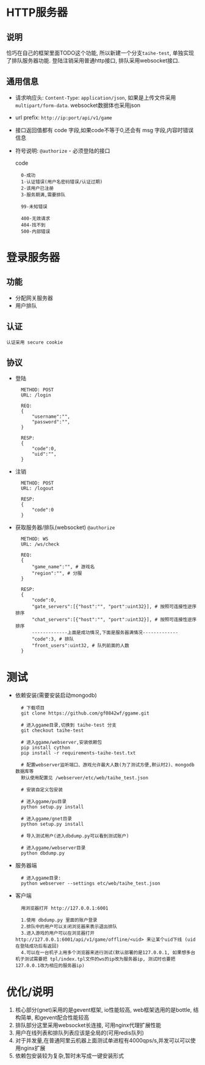 # HTTP服务器

说明
--
恰巧在自己的框架里面TODO这个功能, 所以新建一个分支`taihe-test`, 单独实现了排队服务器功能. 登陆注销采用普通http接口, 排队采用websocket接口.


通用信息
--
- 请求响应头: `Content-Type`: `application/json`, 如果是上传文件采用 `multipart/form-data`. websocket数据体也采用json
- url prefix: `http://ip:port/api/v1/game`
- 接口返回值都有 code 字段,如果code不等于0,还会有 msg 字段,内容时错误信息
- 符号说明: `@authorize` - 必须登陆的接口

	code

		0-成功
		1-认证错误(用户名密码错误/认证过期)
		2-该用户已注册
        3-服务期满,需要排队
		
		99-未知错误
		
		400-无效请求
		404-找不到
		500-内部错误

登录服务器
==

功能
--
- 分配网关服务器
- 用户排队

认证
--

	认证采用 secure cookie

协议
--

- 登陆  

		METHOD: POST
		URL: /login

		REQ:
		{
			"username":"",
			"password":"",
		}
		
		RESP:
		{
			"code":0,
			"uid":"",
		}

- 注销  

		METHOD: POST
		URL: /logout

		RESP:
		{
			"code":0
		}

- 获取服务器/排队(websocket) `@authorize`

		METHOD: WS
		URL: /ws/check
	
		REQ:
		{
			"game_name":"", # 游戏名
			"region":"", # 分服
		}
	
		RESP:
	    {
	        "code":0,
	        "gate_servers":[{"host":"", "port":uint32}], # 按照可连接性逆序排序
			"chat_servers":[{"host":"", "port":uint32}], # 按照可连接性逆序排序
			-------------上面是成功情况,下面是服务器满情况-------------
			"code":3, # 排队
            "front_users":uint32, # 队列前面的人数
	    }




测试
==

- 依赖安装(需要安装启动mongodb)
    
        # 下载项目
        git clone https://github.com/gf0842wf/ggame.git

        # 进入ggame目录,切换到 taihe-test 分支
        git checkout taihe-test
        
        # 进入ggame/webserver,安装依赖包
        pip install cython
        pip install -r requirements-taihe-test.txt

        # 配置webserver监听端口、游戏允许最大人数(为了测试方便,默认时2)、mongodb数据库等
        默认使用配置见 /webserver/etc/web/taihe_test.json

        # 安装自定义包安装

        # 进入ggame/pu目录
        python setup.py install
        
        # 进入ggame/gnet目录
        python setup.py install

        # 导入测试用户(进入dbdump.py可以看到测试账户)

        # 进入ggame/webserver目录
        python dbdump.py

    
- 服务器端

        # 进入ggame目录:
        python webserver --settings etc/web/taihe_test.json


- 客户端
        
    
        用浏览器打开 http://127.0.0.1:6001

        1.使用 dbdump.py 里面的账户登录
        2.排队中的用户可以关闭浏览器来表示退出排队
        3.进入游戏的用户可以在浏览器打开 http://127.0.0.1:6001/api/v1/game/offline/<uid> 来让某个uid下线 (uid在登陆成功后有返回)
        4.可以在一台机子上用多个浏览器来进行测试(默认部署的是127.0.0.1, 如果想多台机子测试需要把 tpl/index.tpl文件的ws的ip改为服务器ip, 测试时也要把127.0.0.1改为相应的服务器ip)

        
优化/说明
==

1. 核心部分(gnet)采用的是gevent框架, io性能较高, web框架选用的是bottle, 结构简单, 和gevent配合性能较高
2. 排队部分这里采用websocket长连接, 可用nginx代理扩展性能
3. 用户在线列表和排队列表应该是全局的(可用redis队列)
4. 对于并发量,在普通阿里云机器上面测试单进程有4000qps/s,并发可以可以使用nginx扩展
5. 依赖包安装较为复杂,暂时未写成一键安装形式
